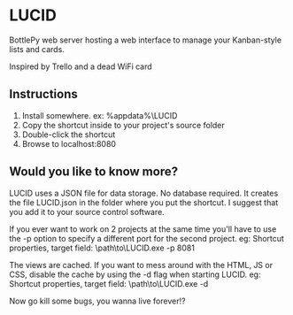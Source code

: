LUCID
=====

BottlePy web server hosting a web interface to manage your Kanban-style lists and cards.

Inspired by Trello and a dead WiFi card


Instructions
------------

1. Install somewhere. ex: %appdata%\LUCID
1. Copy the shortcut inside to your project's source folder
1. Double-click the shortcut
1. Browse to localhost:8080


Would you like to know more?
----------------------------

LUCID uses a JSON file for data storage. No database required. It creates the file LUCID.json in the folder where you put the shortcut. I suggest that you add it to your source control software.

If you ever want to work on 2 projects at the same time you'll have to use the -p option to specify a different port for the second project. eg: Shortcut properties, target field: \path\to\LUCID.exe -p 8081

The views are cached. If you want to mess around with the HTML, JS or CSS, disable the cache by using the -d flag when starting LUCID. eg: Shortcut properties, target field: \path\to\LUCID.exe -d

Now go kill some bugs, you wanna live forever!?